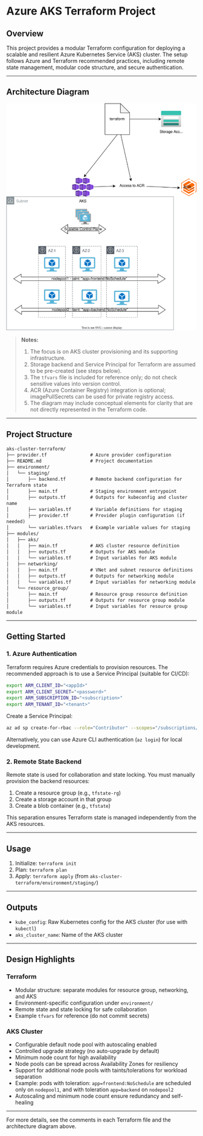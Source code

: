 # Azure AKS Terraform Project

## Overview

This project provides a modular Terraform configuration for deploying a scalable and resilient Azure Kubernetes Service (AKS) cluster. The setup follows Azure and Terraform recommended practices, including remote state management, modular code structure, and secure authentication.

---

## Architecture Diagram

![AKS Cluster Setup](doc/images/AKS-Cluster-Setup.drawio.svg)

> **Notes:**
> 1. The focus is on AKS cluster provisioning and its supporting infrastructure.
> 2. Storage backend and Service Principal for Terraform are assumed to be pre-created (see steps below).
> 3. The `tfvars` file is included for reference only; do not check sensitive values into version control.
> 4. ACR (Azure Container Registry) integration is optional; imagePullSecrets can be used for private registry access.
> 5. The diagram may include conceptual elements for clarity that are not directly represented in the Terraform code.

---

## Project Structure

```
aks-cluster-terraform/
├── provider.tf                # Azure provider configuration
├── README.md                  # Project documentation
├── environment/
│   └── staging/
│       ├── backend.tf         # Remote backend configuration for Terraform state
│       ├── main.tf            # Staging environment entrypoint
│       ├── outputs.tf         # Outputs for kubeconfig and cluster name
│       ├── variables.tf       # Variable definitions for staging
│       ├── provider.tf        # Provider plugin configuration (if needed)
│       └── variables.tfvars   # Example variable values for staging
├── modules/
│   ├── aks/
│   │   ├── main.tf            # AKS cluster resource definition
│   │   ├── outputs.tf         # Outputs for AKS module
│   │   └── variables.tf       # Input variables for AKS module
│   ├── networking/
│   │   ├── main.tf            # VNet and subnet resource definitions
│   │   ├── outputs.tf         # Outputs for networking module
│   │   └── variables.tf       # Input variables for networking module
│   └── resource_group/
│       ├── main.tf            # Resource group resource definition
│       ├── outputs.tf         # Outputs for resource group module
│       └── variables.tf       # Input variables for resource group module
```

---

## Getting Started

### 1. Azure Authentication

Terraform requires Azure credentials to provision resources. The recommended approach is to use a Service Principal (suitable for CI/CD):

```bash
export ARM_CLIENT_ID="<appId>"
export ARM_CLIENT_SECRET="<password>"
export ARM_SUBSCRIPTION_ID="<subscription>"
export ARM_TENANT_ID="<tenant>"
```

Create a Service Principal:

```bash
az ad sp create-for-rbac --role="Contributor" --scopes="/subscriptions/<SUBSCRIPTION_ID>"
```

Alternatively, you can use Azure CLI authentication (`az login`) for local development.

### 2. Remote State Backend

Remote state is used for collaboration and state locking. You must manually provision the backend resources:

1. Create a resource group (e.g., `tfstate-rg`)
2. Create a storage account in that group
3. Create a blob container (e.g., `tfstate`)

This separation ensures Terraform state is managed independently from the AKS resources.

---

## Usage

1. Initialize: `terraform init`
2. Plan: `terraform plan`
3. Apply: `terraform apply` (from `aks-cluster-terraform/environment/staging/`)

---

## Outputs

- `kube_config`: Raw Kubernetes config for the AKS cluster (for use with `kubectl`)
- `aks_cluster_name`: Name of the AKS cluster

---

## Design Highlights

### Terraform
- Modular structure: separate modules for resource group, networking, and AKS
- Environment-specific configuration under `environment/`
- Remote state and state locking for safe collaboration
- Example `tfvars` for reference (do not commit secrets)

### AKS Cluster
- Configurable default node pool with autoscaling enabled
- Controlled upgrade strategy (no auto-upgrade by default)
- Minimum node count for high availability
- Node pools can be spread across Availability Zones for resiliency
- Support for additional node pools with taints/tolerations for workload separation
- Example: pods with toleration: `app=frontend:NoSchedule` are scheduled only on `nodepool1`, and with toleration `app=backend` on `nodepool2`
- Autoscaling and minimum node count ensure redundancy and self-healing

---

For more details, see the comments in each Terraform file and the architecture diagram above.
